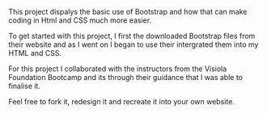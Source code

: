This project dispalys the basic use of Bootstrap and how that can make coding in Html and CSS much more easier.

To get started with this project, I first the downloaded Bootstrap files from their website and as I went on I began to use their intergrated them into my HTML and CSS.

For this project I collaborated with the instructors from the Visiola Foundation Bootcamp and its through their guidance that I was able to finalise it.

Feel free to fork it, redesign it and recreate it into your own website.
